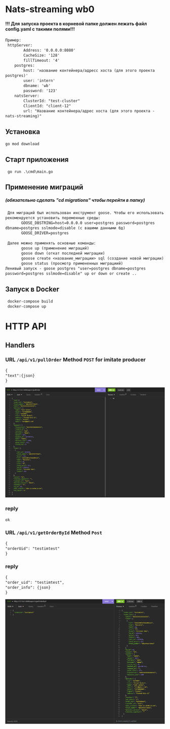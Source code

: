 # Nats-streaming wb0

#### !!! Для запуска проекта в корневой папке должен лежать файл config.yaml с такими полями!!!

    Пример:
     httpServer:
            Address: '0.0.0.0:8080'
            CacheSize: '128'
            fillTimeout: '4'
        postgres:
            host: 'название контейнера/aдресс хоста (для этого проекта postgres)'
            user: 'intern'
            dbname: 'wb'
            password: '123'
        natsServer:
            ClusterId: "test-cluster" 
            ClientId: "client-12"
            url: "Название контейнера/адрес хоста (для этого проекта - nats-streaming)"

## Установка

    go mod download

## Старт приложения

     go run .\cmd\main.go    

## Применение миграций 
##### (обязательно сделать "cd migrations" чтобы перейти в папку)
     Для миграций был использован инструмент goose. Чтобы его использовать рекомендуется установить переменные среды:
           GOOSE_DBSTRING=host=0.0.0.0 user=postgres password=postgres dbname=postgres sslmode=disable (с вашими данными бд)
           GOOSE_DRIVER=postgres
           
     Далее можно применять основные команды:
           goose up (применение миграций)
           goose down (откат последней миграции)
           gooose create <название_миграции> sql (создание новой миграции)
           goose status (просмотр примененных миграциий)
    Ленивый запуск - goose postgres "user=postgres dbname=postgres password=postgres sslmode=disable" up or down or create ..

## Запуск в Docker

     docker-compose build
     docker-compose up

# HTTP API

## Handlers

### URL `/api/v1/pullOrder` Method `POST` for imitate producer
    {
    "text":{json}
    }
![img.png](img.png)
  

### reply

    ok

### URL `/api/v1/getOrderById` Method `Post`

    {
    "orderUid": "testimtest"
    }

### reply

    {
	"order_uid": "testimtest",
	"order_info": {json}
    }
![img_1.png](img_1.png)


